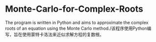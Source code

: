 # Monte-Carlo-for-Complex-Roots
The program is written in Python and aims to approximate the complex roots of an equation using the Monte Carlo method./该程序使用Python编写，旨在使用蒙特卡洛法来近似求解方程的复数根。
